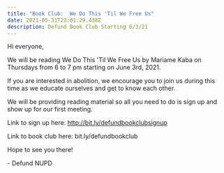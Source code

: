 ```yaml
---
title: "Book Club:  We Do This 'Til We Free Us"
date: 2021-05-31T23:01:29.438Z
description: Defund Book Club Starting 6/3/21
---
```

Hi everyone,

We will be reading We Do This 'Til We Free Us by Mariame Kaba on Thursdays from 6 to 7 pm starting on June 3rd, 2021.

If you are interested in abolition, we encourage you to join us during this time as we educate ourselves and get to know each other. 

We will be providing reading material so all you need to do is sign up and show up for our first meeting.

Link to sign up here:  http://bit.ly/defundbookclubsignup

Link to book club here:  bit.ly/defundbookclub

Hope to see you there!

\- Defund NUPD